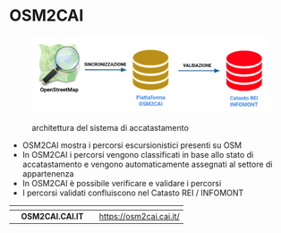 # OSM2CAI

<figure><img src="../../.gitbook/assets/image (62).png" alt=""><figcaption><p>architettura del sistema di accatastamento</p></figcaption></figure>

* OSM2CAI mostra i percorsi escursionistici presenti su OSM
* In OSM2CAI i percorsi vengono classificati in base allo stato di accatastamento e vengono automaticamente assegnati al settore di appartenenza
* In OSM2CAI è possibile verificare e validare i percorsi
* I percorsi validati confluiscono nel Catasto REI / INFOMONT&#x20;



<table data-view="cards"><thead><tr><th></th><th></th><th></th><th data-hidden data-card-target data-type="content-ref"></th></tr></thead><tbody><tr><td></td><td><strong>OSM2CAI.CAI.IT</strong></td><td></td><td><a href="https://osm2cai.cai.it/">https://osm2cai.cai.it/</a></td></tr></tbody></table>
